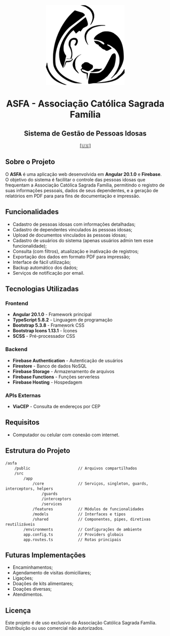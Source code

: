 <div align="center">
	<img src="./public/asfa-logo.png" alt="ASFA" widthwidth="250" height="250" />
	<h1>ASFA - Associação Católica Sagrada Família</h1>
	<h2>Sistema de Gestão de Pessoas Idosas</h2>
	<a href="./README-US.md">[🇺🇸]</a>
</div>

## Sobre o Projeto

O **ASFA** é uma aplicação web desenvolvida em **Angular 20.1.0** e **Firebase**. O objetivo do sistema é facilitar o controle das pessoas idosas que frequentam a Associação Católica Sagrada Família, permitindo o registro de suas informações pessoais, dados de seus dependentes, e a geração de relatórios em PDF para para fins de documentação e impressão.

## Funcionalidades

- Cadastro de pessoas idosas com informações detalhadas;
- Cadastro de dependentes vinculados às pessoas idosas;
- Upload de documentos vinculados às pessoas idosas;
- Cadastro de usuários do sistema (apenas usuários admin tem esse funcionalidade);
- Consulta (com filtros), atualização e inativação de registros;
- Exportação dos dados em formato PDF para impressão;
- Interface de fácil utilização;
- Backup automático dos dados;
- Serviços de notificação por email.

## Tecnologias Utilizadas

### Frontend
- **Angular 20.1.0** - Framework principal
- **TypeScript 5.8.2** - Linguagem de programação
- **Bootstrap 5.3.8** - Framework CSS
- **Bootstrap Icons 1.13.1** - Ícones
- **SCSS** - Pré-processador CSS

### Backend
- **Firebase Authentication** - Autenticação de usuários
- **Firestore** - Banco de dados NoSQL
- **Firebase Storage** - Armazenamento de arquivos
- **Firebase Functions** - Funções serverless
- **Firebase Hosting** - Hospedagem

### APIs Externas
- **ViaCEP** - Consulta de endereços por CEP

## Requisitos

- Computador ou celular com conexão com internet.

## Estrutura do Projeto

```
/asfa
    /public                 	// Arquivos compartilhados
    /src
	    /app
		    /core           	// Serviços, singleton, guards, interceptors, helpers
			    /guards
				/interceptors
			    /services
		    /features       	// Módulos de funcionalidades
		    /models         	// Interfaces e tipos
		    /shared         	// Componentes, pipes, diretivas reutilizáveis
		/environments       	// Configurações de ambiente
        app.config.ts			// Providers globais
        app.routes.ts       	// Rotas principais
```

## Futuras Implementações

- Encaminhamentos;
- Agendamento de visitas domiciliares;
- Ligações;
- Doações de kits alimentares;
- Doações diversas;
- Atendimentos.

## Licença

Este projeto é de uso exclusivo da Associação Católica Sagrada Família. Distribuição ou uso comercial não autorizados.